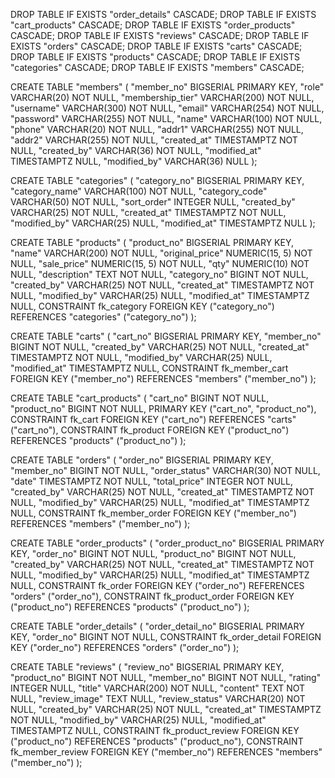 DROP TABLE IF EXISTS "order_details" CASCADE;
DROP TABLE IF EXISTS "cart_products" CASCADE;
DROP TABLE IF EXISTS "order_products" CASCADE;
DROP TABLE IF EXISTS "reviews" CASCADE;
DROP TABLE IF EXISTS "orders" CASCADE;
DROP TABLE IF EXISTS "carts" CASCADE;
DROP TABLE IF EXISTS "products" CASCADE;
DROP TABLE IF EXISTS "categories" CASCADE;
DROP TABLE IF EXISTS "members" CASCADE;

CREATE TABLE "members" (
"member_no" BIGSERIAL PRIMARY KEY,
"role" VARCHAR(20) NOT NULL,
"membership_tier" VARCHAR(200) NOT NULL,
"username" VARCHAR(300) NOT NULL,
"email" VARCHAR(254) NOT NULL,
"password" VARCHAR(255) NOT NULL,
"name" VARCHAR(100) NOT NULL,
"phone" VARCHAR(20) NOT NULL,
"addr1" VARCHAR(255) NOT NULL,
"addr2" VARCHAR(255) NOT NULL,
"created_at" TIMESTAMPTZ NOT NULL,
"created_by" VARCHAR(36) NOT NULL,
"modified_at" TIMESTAMPTZ NULL,
"modified_by" VARCHAR(36) NULL
);

CREATE TABLE "categories" (
"category_no" BIGSERIAL PRIMARY KEY,
"category_name" VARCHAR(100) NOT NULL,
"category_code" VARCHAR(50) NOT NULL,
"sort_order" INTEGER NULL,
"created_by" VARCHAR(25) NOT NULL,
"created_at" TIMESTAMPTZ NOT NULL,
"modified_by" VARCHAR(25) NULL,
"modified_at" TIMESTAMPTZ NULL
);

CREATE TABLE "products" (
"product_no" BIGSERIAL PRIMARY KEY,
"name" VARCHAR(200) NOT NULL,
"original_price" NUMERIC(15, 5) NOT NULL,
"sale_price" NUMERIC(15, 5) NOT NULL,
"qty" NUMERIC(10) NOT NULL,
"description" TEXT NOT NULL,
"category_no" BIGINT NOT NULL,
"created_by" VARCHAR(25) NOT NULL,
"created_at" TIMESTAMPTZ NOT NULL,
"modified_by" VARCHAR(25) NULL,
"modified_at" TIMESTAMPTZ NULL,
CONSTRAINT fk_category FOREIGN KEY ("category_no") REFERENCES "categories" ("category_no")
);

CREATE TABLE "carts" (
"cart_no" BIGSERIAL PRIMARY KEY,
"member_no" BIGINT NOT NULL,
"created_by" VARCHAR(25) NOT NULL,
"created_at" TIMESTAMPTZ NOT NULL,
"modified_by" VARCHAR(25) NULL,
"modified_at" TIMESTAMPTZ NULL,
CONSTRAINT fk_member_cart FOREIGN KEY ("member_no") REFERENCES "members" ("member_no")
);

CREATE TABLE "cart_products" (
"cart_no" BIGINT NOT NULL,
"product_no" BIGINT NOT NULL,
PRIMARY KEY ("cart_no", "product_no"),
CONSTRAINT fk_cart FOREIGN KEY ("cart_no") REFERENCES "carts" ("cart_no"),
CONSTRAINT fk_product FOREIGN KEY ("product_no") REFERENCES "products" ("product_no")
);

CREATE TABLE "orders" (
"order_no" BIGSERIAL PRIMARY KEY,
"member_no" BIGINT NOT NULL,
"order_status" VARCHAR(30) NOT NULL,
"date" TIMESTAMPTZ NOT NULL,
"total_price" INTEGER NOT NULL,
"created_by" VARCHAR(25) NOT NULL,
"created_at" TIMESTAMPTZ NOT NULL,
"modified_by" VARCHAR(25) NULL,
"modified_at" TIMESTAMPTZ NULL,
CONSTRAINT fk_member_order FOREIGN KEY ("member_no") REFERENCES "members" ("member_no")
);

CREATE TABLE "order_products" (
"order_product_no" BIGSERIAL PRIMARY KEY,
"order_no" BIGINT NOT NULL,
"product_no" BIGINT NOT NULL,
"created_by" VARCHAR(25) NOT NULL,
"created_at" TIMESTAMPTZ NOT NULL,
"modified_by" VARCHAR(25) NULL,
"modified_at" TIMESTAMPTZ NULL,
CONSTRAINT fk_order FOREIGN KEY ("order_no") REFERENCES "orders" ("order_no"),
CONSTRAINT fk_product_order FOREIGN KEY ("product_no") REFERENCES "products" ("product_no")
);

CREATE TABLE "order_details" (
"order_detail_no" BIGSERIAL PRIMARY KEY,
"order_no" BIGINT NOT NULL,
CONSTRAINT fk_order_detail FOREIGN KEY ("order_no") REFERENCES "orders" ("order_no")
);

CREATE TABLE "reviews" (
"review_no" BIGSERIAL PRIMARY KEY,
"product_no" BIGINT NOT NULL,
"member_no" BIGINT NOT NULL,
"rating" INTEGER NULL,
"title" VARCHAR(200) NOT NULL,
"content" TEXT NOT NULL,
"review_image" TEXT NULL,
"review_status" VARCHAR(20) NOT NULL,
"created_by" VARCHAR(25) NOT NULL,
"created_at" TIMESTAMPTZ NOT NULL,
"modified_by" VARCHAR(25) NULL,
"modified_at" TIMESTAMPTZ NULL,
CONSTRAINT fk_product_review FOREIGN KEY ("product_no") REFERENCES "products" ("product_no"),
CONSTRAINT fk_member_review FOREIGN KEY ("member_no") REFERENCES "members" ("member_no")
);